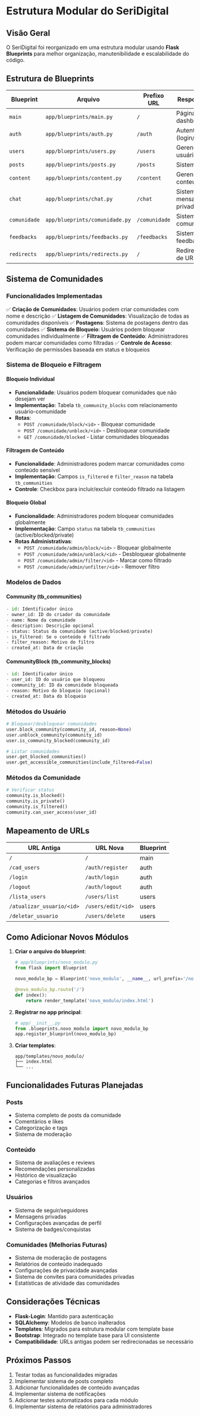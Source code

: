 # Estrutura Modular do SeriDigital

## Visão Geral

O SeriDigital foi reorganizado em uma estrutura modular usando **Flask Blueprints** para melhor organização, manutenibilidade e escalabilidade do código.

## Estrutura de Blueprints

| Blueprint | Arquivo | Prefixo URL | Responsabilidade |
|-----------|---------|-------------|------------------|
| `main` | `app/blueprints/main.py` | `/` | Página inicial e dashboard |
| `auth` | `app/blueprints/auth.py` | `/auth` | Autenticação (login/registro) |
| `users` | `app/blueprints/users.py` | `/users` | Gerenciamento de usuários |
| `posts` | `app/blueprints/posts.py` | `/posts` | Sistema de posts |
| `content` | `app/blueprints/content.py` | `/content` | Gerenciamento de conteúdo |
| `chat` | `app/blueprints/chat.py` | `/chat` | Sistema de mensagens privadas |
| `comunidade` | `app/blueprints/comunidade.py` | `/comunidade` | Sistema de comunidades |
| `feedbacks` | `app/blueprints/feedbacks.py` | `/feedbacks` | Sistema de feedback |
| `redirects` | `app/blueprints/redirects.py` | `/` | Redirecionamentos de URLs antigas |

## Sistema de Comunidades

### Funcionalidades Implementadas

✅ **Criação de Comunidades**: Usuários podem criar comunidades com nome e descrição
✅ **Listagem de Comunidades**: Visualização de todas as comunidades disponíveis
✅ **Postagens**: Sistema de postagens dentro das comunidades
✅ **Sistema de Bloqueio**: Usuários podem bloquear comunidades individualmente
✅ **Filtragem de Conteúdo**: Administradores podem marcar comunidades como filtradas
✅ **Controle de Acesso**: Verificação de permissões baseada em status e bloqueios

### Sistema de Bloqueio e Filtragem

#### Bloqueio Individual

- **Funcionalidade**: Usuários podem bloquear comunidades que não desejam ver
- **Implementação**: Tabela `tb_community_blocks` com relacionamento usuário-comunidade
- **Rotas**:
  - `POST /comunidade/block/<id>` - Bloquear comunidade
  - `POST /comunidade/unblock/<id>` - Desbloquear comunidade
  - `GET /comunidade/blocked` - Listar comunidades bloqueadas

#### Filtragem de Conteúdo

- **Funcionalidade**: Administradores podem marcar comunidades como conteúdo sensível
- **Implementação**: Campos `is_filtered` e `filter_reason` na tabela `tb_communities`
- **Controle**: Checkbox para incluir/excluir conteúdo filtrado na listagem

#### Bloqueio Global

- **Funcionalidade**: Administradores podem bloquear comunidades globalmente
- **Implementação**: Campo `status` na tabela `tb_communities` (active/blocked/private)
- **Rotas Administrativas**:
  - `POST /comunidade/admin/block/<id>` - Bloquear globalmente
  - `POST /comunidade/admin/unblock/<id>` - Desbloquear globalmente
  - `POST /comunidade/admin/filter/<id>` - Marcar como filtrado
  - `POST /comunidade/admin/unfilter/<id>` - Remover filtro

### Modelos de Dados

#### Community (tb_communities)

```python
- id: Identificador único
- owner_id: ID do criador da comunidade
- name: Nome da comunidade
- description: Descrição opcional
- status: Status da comunidade (active/blocked/private)
- is_filtered: Se o conteúdo é filtrado
- filter_reason: Motivo do filtro
- created_at: Data de criação
```

#### CommunityBlock (tb_community_blocks)

```python
- id: Identificador único
- user_id: ID do usuário que bloqueou
- community_id: ID da comunidade bloqueada
- reason: Motivo do bloqueio (opcional)
- created_at: Data do bloqueio
```

### Métodos do Usuário

```python
# Bloquear/desbloquear comunidades
user.block_community(community_id, reason=None)
user.unblock_community(community_id)
user.is_community_blocked(community_id)

# Listar comunidades
user.get_blocked_communities()
user.get_accessible_communities(include_filtered=False)
```

### Métodos da Comunidade

```python
# Verificar status
community.is_blocked()
community.is_private()
community.is_filtered()
community.can_user_access(user_id)
```

## Mapeamento de URLs

| URL Antiga | URL Nova | Blueprint |
|------------|----------|-----------|
| `/` | `/` | main |
| `/cad_users` | `/auth/register` | auth |
| `/login` | `/auth/login` | auth |
| `/logout` | `/auth/logout` | auth |
| `/lista_users` | `/users/list` | users |
| `/atualizar_usuario/<id>` | `/users/edit/<id>` | users |
| `/deletar_usuario` | `/users/delete` | users |

## Como Adicionar Novos Módulos

1. **Criar o arquivo do blueprint**:

   ```python
   # app/blueprints/novo_modulo.py
   from flask import Blueprint
   
   novo_modulo_bp = Blueprint('novo_modulo', __name__, url_prefix='/novo_modulo')
   
   @novo_modulo_bp.route('/')
   def index():
       return render_template('novo_modulo/index.html')
   ```

2. **Registrar no app principal**:

   ```python
   # app/__init__.py
   from .blueprints.novo_modulo import novo_modulo_bp
   app.register_blueprint(novo_modulo_bp)
   ```

3. **Criar templates**:

   ```text
   app/templates/novo_modulo/
   ├── index.html
   └── ...
   ```

## Funcionalidades Futuras Planejadas

### Posts

- Sistema completo de posts da comunidade
- Comentários e likes
- Categorização e tags
- Sistema de moderação

### Conteúdo

- Sistema de avaliações e reviews
- Recomendações personalizadas
- Histórico de visualização
- Categorias e filtros avançados

### Usuários

- Sistema de seguir/seguidores
- Mensagens privadas
- Configurações avançadas de perfil
- Sistema de badges/conquistas

### Comunidades (Melhorias Futuras)

- Sistema de moderação de postagens
- Relatórios de conteúdo inadequado
- Configurações de privacidade avançadas
- Sistema de convites para comunidades privadas
- Estatísticas de atividade das comunidades

## Considerações Técnicas

- **Flask-Login**: Mantido para autenticação
- **SQLAlchemy**: Modelos de banco inalterados
- **Templates**: Migrados para estrutura modular com template base
- **Bootstrap**: Integrado no template base para UI consistente
- **Compatibilidade**: URLs antigas podem ser redirecionadas se necessário

## Próximos Passos

1. Testar todas as funcionalidades migradas
2. Implementar sistema de posts completo
3. Adicionar funcionalidades de conteúdo avançadas
4. Implementar sistema de notificações
5. Adicionar testes automatizados para cada módulo
6. Implementar sistema de relatórios para administradores
